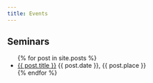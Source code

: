 ```yaml
---
title: Events
---
```


## Seminars

<ul>
  {% for post in site.posts %}
    <li>
      <a href="{{ post.url }}">{{ post.title }}</a> {{ post.date }}, {{ post.place }}
    </li>
  {% endfor %}
</ul>
